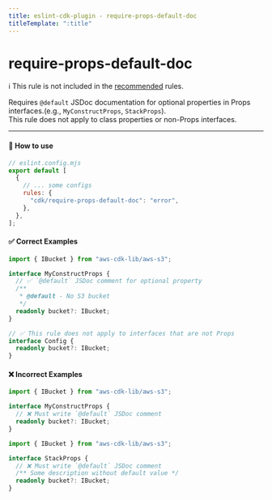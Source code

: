 ```yaml
---
title: eslint-cdk-plugin - require-props-default-doc
titleTemplate: ":title"
---
```


# require-props-default-doc

<div class="info-item">
  ℹ️ This rule is not included in the
  <a href="/rules/#recommended-rules">recommended</a>
  rules.
</div>

Requires `@default` JSDoc documentation for optional properties in Props interfaces.(e.g., `MyConstructProps`, `StackProps`).  
This rule does not apply to class properties or non-Props interfaces.

---

#### 🔧 How to use

```js
// eslint.config.mjs
export default [
  {
    // ... some configs
    rules: {
      "cdk/require-props-default-doc": "error",
    },
  },
];
```

#### ✅ Correct Examples

```ts
import { IBucket } from "aws-cdk-lib/aws-s3";

interface MyConstructProps {
  // ✅ `@default` JSDoc comment for optional property
  /**
   * @default - No S3 bucket
   */
  readonly bucket?: IBucket;
}

// ✅ This rule does not apply to interfaces that are not Props
interface Config {
  readonly bucket?: IBucket;
}
```

#### ❌ Incorrect Examples

```ts
import { IBucket } from "aws-cdk-lib/aws-s3";

interface MyConstructProps {
  // ❌ Must write `@default` JSDoc comment
  readonly bucket?: IBucket;
}
```

```ts
import { IBucket } from "aws-cdk-lib/aws-s3";

interface StackProps {
  // ❌ Must write `@default` JSDoc comment
  /** Some description without default value */
  readonly bucket?: IBucket;
}
```
